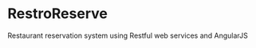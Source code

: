 RestroReserve
=============

Restaurant reservation system using Restful web services and AngularJS
